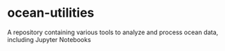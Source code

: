 # ocean-utilities
A repository containing various tools to analyze and process ocean data, including Jupyter Notebooks
